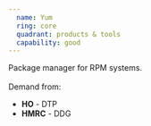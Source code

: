 ```yaml
---
  name: Yum
  ring: core
  quadrant: products & tools
  capability: good
---
```

Package manager for RPM systems.
<br/><br/>Demand from: <ul><li><strong>HO</strong> - DTP</li><li><strong>HMRC</strong> - DDG</li></ul>
